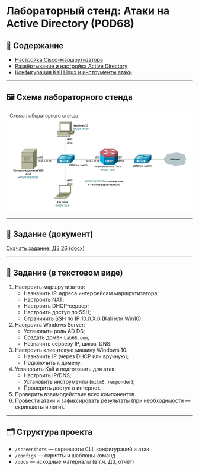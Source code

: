 
# Лабораторный стенд: Атаки на Active Directory (POD68)

## 📘 Содержание

- [Настройка Cisco-маршрутизатора](configs/README_CISCO.md)
- [Развёртывание и настройка Active Directory](configs/README_AD.md)
- [Конфигурация Kali Linux и инструменты атаки](configs/README_KALI.md)

---

## 🖼 Схема лабораторного стенда

![Схема стенда](https://github.com/vit81g/Cybersecurity_HSE/blob/main/HomeWorks/Network%20and%20System%20Security/HW26/screenshots/lab_68_plan.jpg?raw=true)

---

## 📄 Задание (документ)

[Скачать задание: ДЗ 26 (docx)](https://github.com/vit81g/Cybersecurity_HSE/blob/main/HomeWorks/Network%20and%20System%20Security/HW26/docs/%D0%94%D0%97%2026.docx)

---

## 🧾 Задание (в текстовом виде)

1. Настроить маршрутизатор:
   - Назначить IP-адреса интерфейсам маршрутизатора;
   - Настроить NAT;
   - Настроить DHCP-сервер;
   - Настроить доступ по SSH;
   - Ограничить SSH по IP 10.0.X.6 (Kali или Win10).
2. Настроить Windows Server:
   - Установить роль AD DS;
   - Создать домен `Lab68.com`;
   - Назначить серверу IP, шлюз, DNS.
3. Настроить клиентскую машину Windows 10:
   - Назначить IP (через DHCP или вручную);
   - Подключить к домену.
4. Установить Kali и подготовить для атак:
   - Настроить IP/DNS;
   - Установить инструменты (`mitm6`, `responder`);
   - Проверить доступ в интернет.
5. Проверить взаимодействие всех компонентов.
6. Провести атаки и зафиксировать результаты (при необходимости — скриншоты и логи).

---

## 🗂 Структура проекта

- `/screenshots` — скриншоты CLI, конфигураций и атак
- `/configs` — скрипты и шаблоны команд
- `/docs` — исходные материалы (в т.ч. ДЗ, отчёт)

